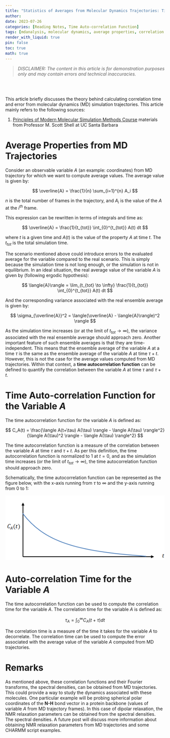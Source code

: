 ```yaml
---
title: "Statistics of Averages from Molecular Dynamics Trajectories: Time Auto-correlation Function"
author:
date: 2023-07-26 
categories: [Reading Notes, Time Auto-correlation Function]
tags: [mdanalysis, molecular dynamics, average properties, correlation time]
render_with_liquid: true
pin: false
toc: true
math: true
---
```


> *DISCLAIMER: The content in this article is for demonstration purposes only and may contain errors and technical inaccuracies.*
<br>
<br>

This article briefly discusses the theory behind calculating correlation time and error from molecular dynamics (MD) simulation trajectories. This article mainly refers to the following sources:
1. [Principles of Modern Molecular Simulation Methods Course](https://sites.engineering.ucsb.edu/~shell/che210d/) materials from Professor M. Scott Shell at UC Santa Barbara

# Average Properties from MD Trajectories

Consider an observable variable $A$ (an example: coordinates) from MD trajectory for which we want to compute average values. The average value is given by:

$$
\overline{A} = \frac{1}{n} \sum_{i=1}^{n} A_i
$$

$n$ is the total number of frames in the trajectory, and $A_i$ is the value of the $A$ at the $i^{th}$ frame.

This expression can be rewritten in terms of integrals and time as:

$$
\overline{A}  = \frac{1}{t_{tot}} \int_{0}^{t_{tot}} A(t) dt
$$

where $t$ is a given time and $A(t)$ is the value of the property $A$ at time $t$. The $t_{tot}$ is the total simulation time.

The scenario mentioned above could introduce errors to the evaluated average for the variable compared to the real scenario. This is simply because the simulation time is not long enough, or the simulation is not in equilibrium. In an ideal situation, the real average value of the variable $A$ is given by (following ergodic hypothesis):

$$
\langle{A}\rangle = \lim_{t_{tot} \to \infty} \frac{1}{t_{tot}} \int_{0}^{t_{tot}} A(t) dt
$$

And the corresponding variance associated with the real ensemble average is given by:

$$
\sigma_{\overline{A}}^2 = \langle(\overline{A} - \langle{A}\rangle)^2 \rangle
$$

As the simulation time increases (or at the limit of ${t_{tot} \to \infty}$), the variance associated with the real ensemble average should approach zero. Another important feature of such ensemble averages is that they are time-independent. This means that the ensemble average of the variable $A$ at a time $\tau$ is the same as the ensemble average of the variable $A$ at time $\tau + t$. However, this is not the case for the average values computed from MD trajectories. Within that context, a **time autocorrelation function** can be defined to quantify the correlation between the variable $A$ at time $\tau$ and $\tau + t$.


# Time Auto-correlation Function for the Variable $A$

The time autocorrelation function for the variable $A$ is defined as:

$$
C_A(t) = \frac{\langle A(t+\tau) A(\tau) \rangle - \langle A(\tau) \rangle^2}{\langle A(\tau)^2 \rangle - \langle A(\tau) \rangle^2}
$$

The time autocorrelation function is a measure of the correlation between the variable $A$ at time $\tau$ and $\tau + t$.  As per this definition, the time autocorrelation function is normalized to 1 at $t=0$, and as the simulation time increases (or the limit of ${t_{tot} \to \infty}$), the time autocorrelation function should approach zero. 

Schematically, the time autocorrelation function can be represented as the figure below, with the x-axis running from $\tau$ to $\infty$ and the y-axis running from 0 to 1:

![Time autocorrelation function](/assets/2023-07-26/correl-fun-scheme.png)

# Auto-correlation Time for the Variable $A$

The time autocorrelation function can be used to compute the correlation time for the variable $A$. The correlation time for the variable $A$ is defined as:

$$
\tau_A = \int_{0}^{\infty} C_A(t+\tau) dt
$$


The correlation time is a measure of the time it takes for the variable $A$ to decorrelate. The correlation time can be used to compute the error associated with the average value of the variable $A$ computed from MD trajectories.

# Remarks

As mentioned above, these correlation functions and their Fourier transforms, the spectral densities, can be obtained from MD trajectories. This could provide a way to study the dynamics associated with these molecules. One particular example will be probing spherical polar coordinates of the **N-H** bond vector in a protein backbone (values of variable $A$ from MD trajectory frames). In this case of dipolar relaxation, the NMR relaxation parameters can be obtained from the spectral densities. The spectral densities. A future post will discuss more information about obtaining NMR relaxation parameters from MD trajectories and some CHARMM script examples.





